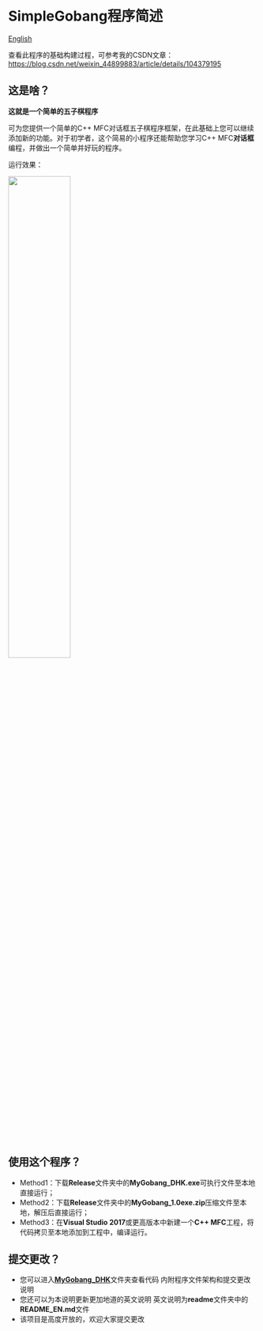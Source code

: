 SimpleGobang程序简述 
=======
[English](https://github.com/Vaczzy/MFC-SimpleGobang/blob/master/readme/README_EN.md)

查看此程序的基础构建过程，可参考我的CSDN文章：https://blog.csdn.net/weixin_44899883/article/details/104379195
## 这是啥？
**这就是一个简单的五子棋程序**

可为您提供一个简单的C++ MFC对话框五子棋程序框架，在此基础上您可以继续添加新的功能。对于初学者，这个简易的小程序还能帮助您学习C++ MFC**对话框**编程，并做出一个简单并好玩的程序。

运行效果：

<img src="https://github.com/Vaczzy/MFC-SimpleGobang/raw/master/GIF/demo5.gif" width=50% height=50%>

## 使用这个程序？
* Method1：下载**Release**文件夹中的**MyGobang_DHK.exe**可执行文件至本地直接运行；
* Method2：下载**Release**文件夹中的**MyGobang_1.0exe.zip**压缩文件至本地，解压后直接运行；
* Method3：在**Visual Studio 2017**或更高版本中新建一个**C++ MFC**工程，将代码拷贝至本地添加到工程中，编译运行。
## 提交更改？
* 您可以进入[**MyGobang_DHK**](https://github.com/Vaczzy/MFC-SimpleGobang/blob/master/MyGobang_DHK)文件夹查看代码 内附程序文件架构和提交更改说明
* 您还可以为本说明更新更加地道的英文说明 英文说明为**readme**文件夹中的**README_EN.md**文件
* 该项目是高度开放的，欢迎大家提交更改
